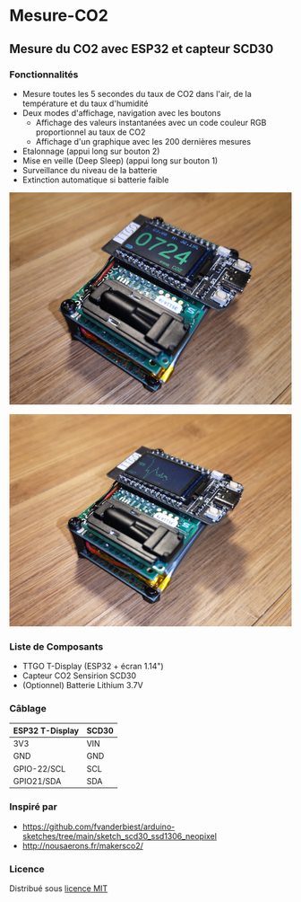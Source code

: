 # Mesure-CO2

## Mesure du CO2 avec ESP32 et capteur SCD30

### Fonctionnalités
- Mesure toutes les 5 secondes du taux de CO2 dans l'air, de la température et du taux d'humidité
- Deux modes d'affichage, navigation avec les boutons
  - Affichage des valeurs instantanées avec un code couleur RGB proportionnel au taux de CO2
  - Affichage d'un graphique avec les 200 dernières mesures
- Etalonnage (appui long sur bouton 2)
- Mise en veille (Deep Sleep) (appui long sur bouton 1)
- Surveillance du niveau de la batterie
- Extinction automatique si batterie faible

![Photo1](Photos/photo1.jpg)

![Photo2](Photos/photo2.jpg)


### Liste de Composants
- TTGO T-Display (ESP32 + écran 1.14")
- Capteur CO2 Sensirion SCD30
- (Optionnel) Batterie Lithium 3.7V

### Câblage
|ESP32 T-Display|SCD30|
|-----|-----|
|3V3|VIN|
|GND|GND|
|GPIO-22/SCL|SCL|
|GPIO21/SDA|SDA|



### Inspiré par
- https://github.com/fvanderbiest/arduino-sketches/tree/main/sketch_scd30_ssd1306_neopixel
- http://nousaerons.fr/makersco2/

### Licence
Distribué sous [licence MIT](license.txt)
